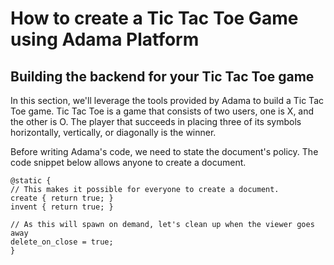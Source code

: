 # How to create a Tic Tac Toe Game using Adama Platform

## Building the backend for your Tic Tac Toe game
In this section, we'll leverage the tools provided by Adama to build a Tic Tac Toe game. Tic Tac Toe is a game that consists of two users, one is X, and the other is O. The player that succeeds in placing three of its symbols horizontally, vertically, or diagonally is the winner.

Before writing Adama's code, we need to state the document's policy. The code snippet below allows anyone to create a document.

```adama
@static {
// This makes it possible for everyone to create a document.
create { return true; }
invent { return true; }

// As this will spawn on demand, let's clean up when the viewer goes away
delete_on_close = true;
}
```